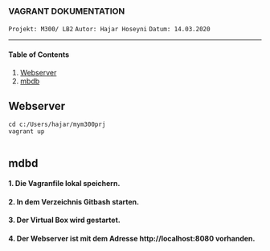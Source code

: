 ### VAGRANT DOKUMENTATION
`Projekt: M300/ LB2`
`Autor: Hajar Hoseyni`
`Datum: 14.03.2020`
___
#### Table of Contents

1. [Webserver](#Webserver)
2. [mbdb](#mbdb)
## Webserver
``` 
cd c:/Users/hajar/mym300prj 
vagrant up 
 
 ```
## mdbd




#### 1. Die Vagranfile lokal speichern. 
#### 2. In dem Verzeichnis Gitbash starten.
>   



#### 3. Der Virtual Box wird gestartet. 
#### 4. Der Webserver ist mit dem Adresse http://localhost:8080 vorhanden.

